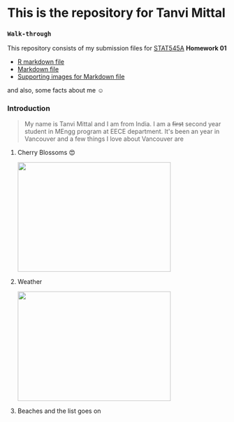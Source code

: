 # This is the repository for Tanvi Mittal
### `Walk-through`
This repository consists of my submission files for [STAT545A](http://stat545.com/Classroom/ "Course Webpage") **Homework 01**
* [R markdown file](https://github.com/STAT545-UBC-students/hw01-tanvimittal71/blob/master/hw01_gapminder_exploration.Rmd "Code")
* [Markdown file](https://github.com/STAT545-UBC-students/hw01-tanvimittal71/blob/master/hw01_gapminder_exploration.md "Code and Output")
* [Supporting images for Markdown file](https://github.com/STAT545-UBC-students/hw01-tanvimittal71/tree/master/hw01_gapminder_exploration_files/figure-markdown_strict)

and also, some facts about me ☺️ 

### Introduction
> My name is Tanvi Mittal and I am from India. I am a ~~first~~ second year student in MEngg program at EECE department. It's been an year in Vancouver and a few things I love about Vancouver are
1. Cherry Blossoms 😍

    <img src="https://cdn.where.ca/wp-content/uploads/2018/03/DestBC-Cherry-Blossoms-2-7236.jpg" height="250" width="350">

2. Weather

    <img src="https://media.giphy.com/media/3ohzdJlyD2InWwbJle/giphy.gif" height="250" width="350">

3. Beaches and the list goes on
